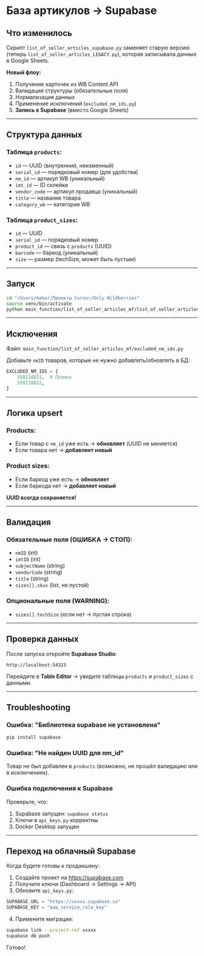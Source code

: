# База артикулов → Supabase

## Что изменилось

Скрипт `list_of_seller_articles_supabase.py` заменяет старую версию (теперь `list_of_seller_articles_LEGACY.py`), которая записывала данные в Google Sheets.

**Новый флоу:**
1. Получение карточек из WB Content API
2. Валидация структуры (обязательные поля)
3. Нормализация данных
4. Применение исключений (`excluded_nm_ids.py`)
5. **Запись в Supabase** (вместо Google Sheets)

---

## Структура данных

### Таблица `products`:
- `id` — UUID (внутренний, неизменный)
- `serial_id` — порядковый номер (для удобства)
- `nm_id` — артикул WB (уникальный)
- `imt_id` — ID склейки
- `vendor_code` — артикул продавца (уникальный)
- `title` — название товара
- `category_wb` — категория WB

### Таблица `product_sizes`:
- `id` — UUID
- `serial_id` — порядковый номер
- `product_id` — связь с `products` (UUID)
- `barcode` — баркод (уникальный)
- `size` — размер (techSize, может быть пустым)

---

## Запуск

```bash
cd "/Users/makar/Проекты Cursor/Only Wildberries"
source venv/bin/activate
python main_function/list_of_seller_articles_mf/list_of_seller_articles_supabase.py
```

---

## Исключения

Файл: `main_function/list_of_seller_articles_mf/excluded_nm_ids.py`

Добавьте `nmID` товаров, которые не нужно добавлять/обновлять в БД:

```python
EXCLUDED_NM_IDS = {
    558118821,  # Пример
    558118822,
}
```

---

## Логика upsert

### Products:
- Если товар с `nm_id` уже есть → **обновляет** (UUID не меняется)
- Если товара нет → **добавляет новый**

### Product sizes:
- Если баркод уже есть → **обновляет**
- Если баркода нет → **добавляет новый**

**UUID всегда сохраняется!**

---

## Валидация

### Обязательные поля (ОШИБКА → СТОП):
- `nmID` (int)
- `imtID` (int)
- `subjectName` (string)
- `vendorCode` (string)
- `title` (string)
- `sizes[].skus` (list, не пустой)

### Опциональные поля (WARNING):
- `sizes[].techSize` (если нет → пустая строка)

---

## Проверка данных

После запуска откройте **Supabase Studio**:

```
http://localhost:54323
```

Перейдите в **Table Editor** → увидите таблицы `products` и `product_sizes` с данными.

---

## Troubleshooting

### Ошибка: "Библиотека supabase не установлена"
```bash
pip install supabase
```

### Ошибка: "Не найден UUID для nm_id"
Товар не был добавлен в `products` (возможно, не прошёл валидацию или в исключениях).

### Ошибка подключения к Supabase
Проверьте, что:
1. Supabase запущен: `supabase status`
2. Ключи в `api_keys.py` корректны
3. Docker Desktop запущен

---

## Переход на облачный Supabase

Когда будете готовы к продакшену:

1. Создайте проект на https://supabase.com
2. Получите ключи (Dashboard → Settings → API)
3. Обновите `api_keys.py`:
```python
SUPABASE_URL = "https://xxxxx.supabase.co"
SUPABASE_KEY = "ваш_service_role_key"
```
4. Примените миграции:
```bash
supabase link --project-ref xxxxx
supabase db push
```

Готово!

